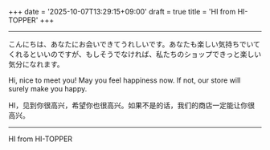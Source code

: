 +++
date = '2025-10-07T13:29:15+09:00'
draft = true
title = 'HI from HI-TOPPER'
+++



---

こんにちは、あなたにお会いできてうれしいです。あなたも楽しい気持ちでいてくれるといいのですが、もしそうでなければ、私たちのショップできっと楽しい気分になれます。

Hi, nice to meet you! May you feel happiness now.  If not, our store will surely make you happy.

HI，见到你很高兴，希望你也很高兴。如果不是的话，我们的商店一定能让你很高兴。

---



HI from HI-TOPPER

